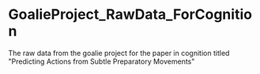 # GoalieProject_RawData_ForCognition
The raw data from the goalie project for the paper in cognition titled "Predicting Actions from Subtle Preparatory Movements"
